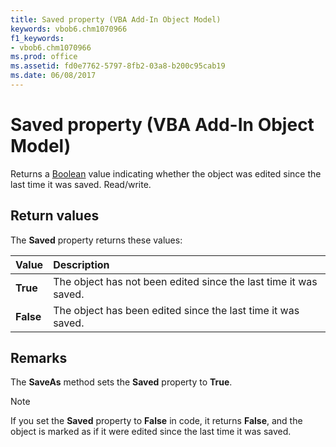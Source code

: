 ```yaml
---
title: Saved property (VBA Add-In Object Model)
keywords: vbob6.chm1070966
f1_keywords:
- vbob6.chm1070966
ms.prod: office
ms.assetid: fd0e7762-5797-8fb2-03a8-b200c95cab19
ms.date: 06/08/2017
---
```



# Saved property (VBA Add-In Object Model)

Returns a [Boolean](../../Glossary/vbe-glossary.md#boolean-data-type) value indicating whether the object was edited since the last time it was saved. Read/write.

## Return values

The **Saved** property returns these values:

|**Value**|**Description**|
|:-----|:-----|
|**True**|The object has not been edited since the last time it was saved.|
|**False**|The object has been edited since the last time it was saved.|

## Remarks

The **SaveAs** method sets the **Saved** property to **True**.

> [!NOTE] 
> If you set the **Saved** property to **False** in code, it returns **False**, and the object is marked as if it were edited since the last time it was saved.


